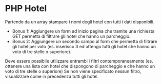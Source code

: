 # PHP Hotel
Partendo da un array stampare i nomi degli hotel con tutti i dati disponibili.
- Bonus 1: Aggiungere un form ad inizio pagina che tramite una richiesta GET permetta di filtrare gli hotel che hanno un parcheggio.
- Bonus 2: Aggiungere un secondo campo al form che permetta di filtrare gli hotel per voto (es. inserisco 3 ed ottengo tutti gli hotel che hanno un voto di tre stelle o superiore).

Deve essere possibile utilizzare entrambi i filtri contemporaneamente (es. ottenere una lista con hotel che dispongono di parcheggio e che hanno un voto di tre stelle o superiore)
Se non viene specificato nessun filtro, visualizzare come in precedenza tutti gli hotel.